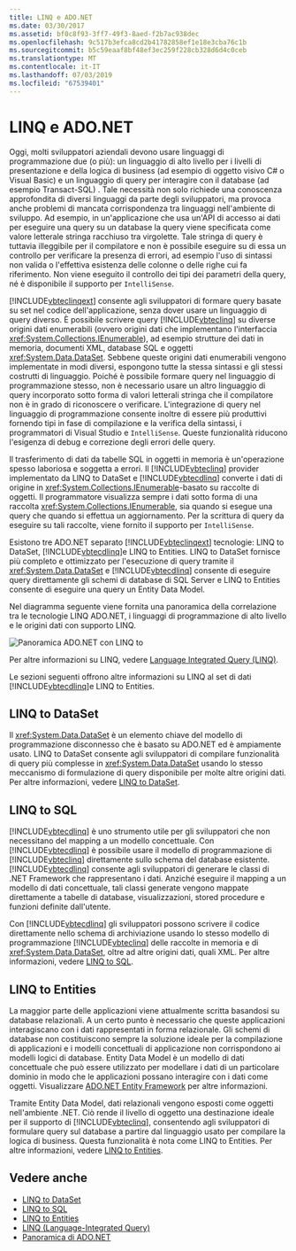 ```yaml
---
title: LINQ e ADO.NET
ms.date: 03/30/2017
ms.assetid: bf0c8f93-3ff7-49f3-8aed-f2b7ac938dec
ms.openlocfilehash: 9c517b3efca8cd2b41782858ef1e18e3cba76c1b
ms.sourcegitcommit: b5c59eaaf8bf48ef3ec259f228cb328d6d4c0ceb
ms.translationtype: MT
ms.contentlocale: it-IT
ms.lasthandoff: 07/03/2019
ms.locfileid: "67539401"
---
```

# <a name="linq-and-adonet"></a>LINQ e ADO.NET
Oggi, molti sviluppatori aziendali devono usare linguaggi di programmazione due (o più): un linguaggio di alto livello per i livelli di presentazione e della logica di business (ad esempio di oggetto visivo C# o Visual Basic) e un linguaggio di query per interagire con il database (ad esempio Transact-SQL) . Tale necessità non solo richiede una conoscenza approfondita di diversi linguaggi da parte degli sviluppatori, ma provoca anche problemi di mancata corrispondenza tra linguaggi nell'ambiente di sviluppo. Ad esempio, in un'applicazione che usa un'API di accesso ai dati per eseguire una query su un database la query viene specificata come valore letterale stringa racchiuso tra virgolette. Tale stringa di query è tuttavia illeggibile per il compilatore e non è possibile eseguire su di essa un controllo per verificare la presenza di errori, ad esempio l'uso di sintassi non valida o l'effettiva esistenza delle colonne o delle righe cui fa riferimento. Non viene eseguito il controllo dei tipi dei parametri della query, né è disponibile il supporto per `IntelliSense`.  
  
 [!INCLUDE[vbteclinqext](../../../../includes/vbteclinqext-md.md)] consente agli sviluppatori di formare query basate su set nel codice dell'applicazione, senza dover usare un linguaggio di query diverso. È possibile scrivere query [!INCLUDE[vbteclinq](../../../../includes/vbteclinq-md.md)] su diverse origini dati enumerabili (ovvero origini dati che implementano l'interfaccia <xref:System.Collections.IEnumerable>), ad esempio strutture dei dati in memoria, documenti XML, database SQL e oggetti <xref:System.Data.DataSet>. Sebbene queste origini dati enumerabili vengono implementate in modi diversi, espongono tutte la stessa sintassi e gli stessi costrutti di linguaggio. Poiché è possibile formare query nel linguaggio di programmazione stesso, non è necessario usare un altro linguaggio di query incorporato sotto forma di valori letterali stringa che il compilatore non è in grado di riconoscere o verificare. L'integrazione di query nel linguaggio di programmazione consente inoltre di essere più produttivi fornendo tipi in fase di compilazione e la verifica della sintassi, i programmatori di Visual Studio e `IntelliSense`. Queste funzionalità riducono l'esigenza di debug e correzione degli errori delle query.  
  
 Il trasferimento di dati da tabelle SQL in oggetti in memoria è un'operazione spesso laboriosa e soggetta a errori. Il [!INCLUDE[vbteclinq](../../../../includes/vbteclinq-md.md)] provider implementato da LINQ to DataSet e [!INCLUDE[vbtecdlinq](../../../../includes/vbtecdlinq-md.md)] converte i dati di origine in <xref:System.Collections.IEnumerable>-basato su raccolte di oggetti. Il programmatore visualizza sempre i dati sotto forma di una raccolta <xref:System.Collections.IEnumerable>, sia quando si esegue una query che quando si effettua un aggiornamento. Per la scrittura di query da eseguire su tali raccolte, viene fornito il supporto per `IntelliSense`.  
  
 Esistono tre ADO.NET separato [!INCLUDE[vbteclinqext](../../../../includes/vbteclinqext-md.md)] tecnologie: LINQ to DataSet, [!INCLUDE[vbtecdlinq](../../../../includes/vbtecdlinq-md.md)]e LINQ to Entities. LINQ to DataSet fornisce più completo e ottimizzato per l'esecuzione di query tramite il <xref:System.Data.DataSet> e [!INCLUDE[vbtecdlinq](../../../../includes/vbtecdlinq-md.md)] consente di eseguire query direttamente gli schemi di database di SQL Server e LINQ to Entities consente di eseguire una query un Entity Data Model.  
  
 Nel diagramma seguente viene fornita una panoramica della correlazione tra le tecnologie LINQ ADO.NET, i linguaggi di programmazione di alto livello e le origini dati con supporto LINQ.  
  
 ![Panoramica ADO.NET con LINQ to](../../../../docs/framework/data/adonet/media/dpue-linqtoadonetoverview-bpuedev11.gif "DPUE_LinqToAdoNetOverview_bpuedev11")  
  
 Per altre informazioni su LINQ, vedere [Language Integrated Query (LINQ)](../../../csharp/programming-guide/concepts/linq/index.md).
  
 Le sezioni seguenti offrono altre informazioni su LINQ al set di dati [!INCLUDE[vbtecdlinq](../../../../includes/vbtecdlinq-md.md)]e LINQ to Entities.  
  
## <a name="linq-to-dataset"></a>LINQ to DataSet  
 Il <xref:System.Data.DataSet> è un elemento chiave del modello di programmazione disconnesso che è basato su ADO.NET ed è ampiamente usato. LINQ to DataSet consente agli sviluppatori di compilare funzionalità di query più complesse in <xref:System.Data.DataSet> usando lo stesso meccanismo di formulazione di query disponibile per molte altre origini dati. Per altre informazioni, vedere [LINQ to DataSet](../../../../docs/framework/data/adonet/linq-to-dataset.md).  
  
## <a name="linq-to-sql"></a>LINQ to SQL  
 [!INCLUDE[vbtecdlinq](../../../../includes/vbtecdlinq-md.md)] è uno strumento utile per gli sviluppatori che non necessitano del mapping a un modello concettuale. Con [!INCLUDE[vbtecdlinq](../../../../includes/vbtecdlinq-md.md)] è possibile usare il modello di programmazione di [!INCLUDE[vbteclinq](../../../../includes/vbteclinq-md.md)] direttamente sullo schema del database esistente. [!INCLUDE[vbtecdlinq](../../../../includes/vbtecdlinq-md.md)] consente agli sviluppatori di generare le classi di .NET Framework che rappresentano i dati. Anziché eseguire il mapping a un modello di dati concettuale, tali classi generate vengono mappate direttamente a tabelle di database, visualizzazioni, stored procedure e funzioni definite dall'utente.  
  
 Con [!INCLUDE[vbtecdlinq](../../../../includes/vbtecdlinq-md.md)] gli sviluppatori possono scrivere il codice direttamente nello schema di archiviazione usando lo stesso modello di programmazione [!INCLUDE[vbteclinq](../../../../includes/vbteclinq-md.md)] delle raccolte in memoria e di <xref:System.Data.DataSet>, oltre ad altre origini dati, quali XML. Per altre informazioni, vedere [LINQ to SQL](../../../../docs/framework/data/adonet/sql/linq/index.md).  
  
## <a name="linq-to-entities"></a>LINQ to Entities  
 La maggior parte delle applicazioni viene attualmente scritta basandosi su database relazionali. A un certo punto è necessario che queste applicazioni interagiscano con i dati rappresentati in forma relazionale. Gli schemi di database non costituiscono sempre la soluzione ideale per la compilazione di applicazioni e i modelli concettuali di applicazione non corrispondono ai modelli logici di database. Entity Data Model è un modello di dati concettuale che può essere utilizzato per modellare i dati di un particolare dominio in modo che le applicazioni possano interagire con i dati come oggetti. Visualizzare [ADO.NET Entity Framework](../../../../docs/framework/data/adonet/ef/index.md) per altre informazioni.  
  
 Tramite Entity Data Model, dati relazionali vengono esposti come oggetti nell'ambiente .NET. Ciò rende il livello di oggetto una destinazione ideale per il supporto di [!INCLUDE[vbteclinq](../../../../includes/vbteclinq-md.md)], consentendo agli sviluppatori di formulare query sul database a partire dal linguaggio usato per compilare la logica di business. Questa funzionalità è nota come LINQ to Entities. Per altre informazioni, vedere [LINQ to Entities](../../../../docs/framework/data/adonet/ef/language-reference/linq-to-entities.md).  
  
## <a name="see-also"></a>Vedere anche

- [LINQ to DataSet](../../../../docs/framework/data/adonet/linq-to-dataset.md)
- [LINQ to SQL](../../../../docs/framework/data/adonet/sql/linq/index.md)
- [LINQ to Entities](../../../../docs/framework/data/adonet/ef/language-reference/linq-to-entities.md)
- [LINQ (Language-Integrated Query)](../../../csharp/programming-guide/concepts/linq/index.md)
- [Panoramica di ADO.NET](ado-net-overview.md)
